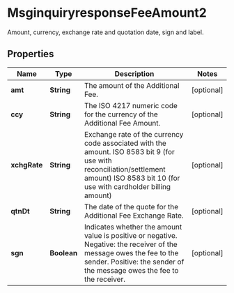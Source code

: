 

# MsginquiryresponseFeeAmount2

Amount, currency, exchange rate and quotation date, sign and label.

## Properties

| Name | Type | Description | Notes |
|------------ | ------------- | ------------- | -------------|
|**amt** | **String** | The amount of the Additional Fee. |  [optional] |
|**ccy** | **String** | The ISO 4217 numeric code for the currency of the Additional Fee Amount. |  [optional] |
|**xchgRate** | **String** | Exchange rate of the currency code associated with the amount.  ISO 8583 bit 9 (for use with reconciliation/settlement amount) ISO 8583 bit 10 (for use with cardholder billing amount) |  [optional] |
|**qtnDt** | **String** | The date of the quote for the Additional Fee Exchange Rate. |  [optional] |
|**sgn** | **Boolean** | Indicates whether the amount value is positive or negative.  Negative: the receiver of the message owes the fee to the sender. Positive: the sender of the message owes the fee to the receiver. |  [optional] |



